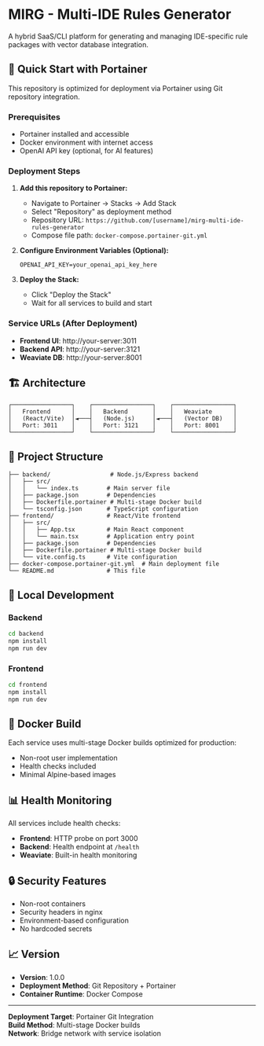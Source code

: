 # MIRG - Multi-IDE Rules Generator

A hybrid SaaS/CLI platform for generating and managing IDE-specific rule packages with vector database integration.

## 🚀 Quick Start with Portainer

This repository is optimized for deployment via Portainer using Git repository integration.

### Prerequisites
- Portainer installed and accessible
- Docker environment with internet access
- OpenAI API key (optional, for AI features)

### Deployment Steps

1. **Add this repository to Portainer:**
   - Navigate to Portainer → Stacks → Add Stack
   - Select "Repository" as deployment method
   - Repository URL: `https://github.com/[username]/mirg-multi-ide-rules-generator`
   - Compose file path: `docker-compose.portainer-git.yml`

2. **Configure Environment Variables (Optional):**
   ```
   OPENAI_API_KEY=your_openai_api_key_here
   ```

3. **Deploy the Stack:**
   - Click "Deploy the Stack"
   - Wait for all services to build and start

### Service URLs (After Deployment)

- **Frontend UI**: http://your-server:3011
- **Backend API**: http://your-server:3121
- **Weaviate DB**: http://your-server:8001

## 🏗️ Architecture

```
┌─────────────────┐    ┌─────────────────┐    ┌─────────────────┐
│   Frontend      │    │   Backend       │    │   Weaviate      │
│   (React/Vite)  │◄───┤   (Node.js)     │◄───┤   (Vector DB)   │
│   Port: 3011    │    │   Port: 3121    │    │   Port: 8001    │
└─────────────────┘    └─────────────────┘    └─────────────────┘
```

## 📁 Project Structure

```
├── backend/                 # Node.js/Express backend
│   ├── src/
│   │   └── index.ts        # Main server file
│   ├── package.json        # Dependencies
│   ├── Dockerfile.portainer # Multi-stage Docker build
│   └── tsconfig.json       # TypeScript configuration
├── frontend/               # React/Vite frontend
│   ├── src/
│   │   ├── App.tsx         # Main React component
│   │   └── main.tsx        # Application entry point
│   ├── package.json        # Dependencies
│   ├── Dockerfile.portainer # Multi-stage Docker build
│   └── vite.config.ts      # Vite configuration
├── docker-compose.portainer-git.yml  # Main deployment file
└── README.md               # This file
```

## 🔧 Local Development

### Backend
```bash
cd backend
npm install
npm run dev
```

### Frontend
```bash
cd frontend  
npm install
npm run dev
```

## 🐳 Docker Build

Each service uses multi-stage Docker builds optimized for production:
- Non-root user implementation
- Health checks included
- Minimal Alpine-based images

## 📊 Health Monitoring

All services include health checks:
- **Frontend**: HTTP probe on port 3000
- **Backend**: Health endpoint at `/health`
- **Weaviate**: Built-in health monitoring

## 🔒 Security Features

- Non-root containers
- Security headers in nginx
- Environment-based configuration
- No hardcoded secrets

## 📈 Version

- **Version**: 1.0.0
- **Deployment Method**: Git Repository + Portainer
- **Container Runtime**: Docker Compose

---

**Deployment Target**: Portainer Git Integration  
**Build Method**: Multi-stage Docker builds  
**Network**: Bridge network with service isolation